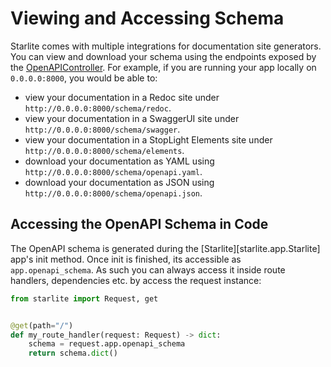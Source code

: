 # Viewing and Accessing Schema

Starlite comes with multiple integrations for documentation site generators. You can view and download your schema
using the endpoints exposed by the [OpenAPIController](3-openapi-controller.md).
For example, if you are running your app locally on `0.0.0.0:8000`, you would be able to:

- view your documentation in a Redoc site under `http://0.0.0.0:8000/schema/redoc`.
- view your documentation in a SwaggerUI site under `http://0.0.0.0:8000/schema/swagger`.
- view your documentation in a StopLight Elements site under `http://0.0.0.0:8000/schema/elements`.
- download your documentation as YAML using `http://0.0.0.0:8000/schema/openapi.yaml`.
- download your documentation as JSON using `http://0.0.0.0:8000/schema/openapi.json`.

## Accessing the OpenAPI Schema in Code

The OpenAPI schema is generated during the [Starlite][starlite.app.Starlite] app's init method. Once init is finished,
its accessible as `app.openapi_schema`. As such you can always access it inside route handlers, dependencies etc. by
access the request instance:

```python
from starlite import Request, get


@get(path="/")
def my_route_handler(request: Request) -> dict:
    schema = request.app.openapi_schema
    return schema.dict()
```
